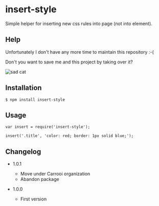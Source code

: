# insert-style

Simple helper for inserting new css rules into page (not into element).

## Help

Unfortunately I don't have any more time to maintain this repository :-( 

Don't you want to save me and this project by taking over it?

![sad cat](https://raw.githubusercontent.com/sakren/sakren.github.io/master/images/sad-kitten.jpg)

## Installation

```
$ npm install insert-style
```

## Usage

```
var insert = require('insert-style');

insert('.title', 'color: red; border: 1px solid blue;');
```

## Changelog

* 1.0.1
	+ Move under Carrooi organization
	+ Abandon package

* 1.0.0
	+ First version

